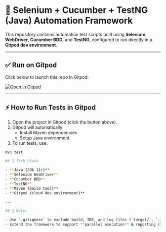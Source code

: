 # 🚀 Selenium + Cucumber + TestNG (Java) Automation Framework  

This repository contains automation test scripts built using **Selenium WebDriver**, **Cucumber BDD**, and **TestNG**, configured to run directly in a **Gitpod dev environment**.  

---

## ✅ Run on Gitpod  

Click below to launch this repo in Gitpod:  

[![Open in Gitpod](https://gitpod.io/button/open-in-gitpod.svg)](https://gitpod.io/#https://github.com/MahalakshmiLingesan18/LambdaTest_Certification)  

---

## ⚡ How to Run Tests in Gitpod  

1. Open the project in Gitpod (click the button above).  
2. Gitpod will automatically:  
   - Install Maven dependencies  
   - Setup Java environment  
3. To run tests, use:  

```bash
mvn test

## 🔧 Tech Stack  

- **Java (JDK 11+)**  
- **Selenium WebDriver**  
- **Cucumber BDD**  
- **TestNG**  
- **Maven (build tool)**  
- **Gitpod (cloud dev environment)**  

---

## 📝 Notes  

- Use `.gitignore` to exclude build, IDE, and log files (`target/`, `.idea/`, etc.)  
- Extend the framework to support **parallel execution** & reporting (**Extent Reports / Cucumber Reports**).  

